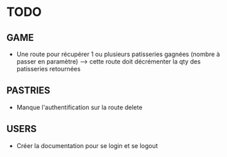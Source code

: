 # TODO

## GAME
- Une route pour récupérer 1 ou plusieurs patisseries gagnées (nombre à passer en paramètre) --> cette route doit décrémenter la qty des patisseries retournées

## PASTRIES
- Manque l'authentification sur la route delete

## USERS
- Créer la documentation pour se login et se logout
